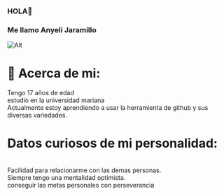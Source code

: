 ### HOLA👋
### Me llamo  __Anyeli Jaramillo__ 
![Alt](https://png.pngtree.com/png-vector/20220817/ourmid/pngtree-cartoon-women-long-hair-avatar-vector-ilustration-png-image_6110778.png)  

# 💫 Acerca de mi:
Tengo 17 años de edad<br>estudio en la universidad mariana<br>Actualmente estoy aprendiendo a usar la herramienta de github y sus diversas variedades.<br>
# Datos curiosos de mi personalidad:
<br>Facilidad para relacionarme con las demas personas.<br>Siempre tengo una mentalidad optimista.<br>conseguir las metas personales con perseverancia




<!-- Proudly created with GPRM ( https://gprm.itsvg.in ) -->

<!--
**AnyeliJaramillo/AnyeliJaramillo** is a ✨ _special_ ✨ repository because its `README.md` (this file) appears on your GitHub profile.

Here are some ideas to get you started:

- 🔭 I’m currently working on ...
- 🌱 I’m currently learning ...
- 👯 I’m looking to collaborate on ...
- 🤔 I’m looking for help with ...
- 💬 Ask me about ...
- 📫 How to reach me: ...
- 😄 Pronouns: ...
- ⚡ Fun fact: ...
-->
